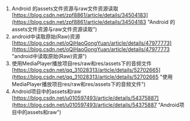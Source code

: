 1. Android 的assets文件资源与raw文件资源读取<br>[https://blog.csdn.net/zpf8861/article/details/34504183](https://blog.csdn.net/zpf8861/article/details/34504183 "Android 的assets文件资源与raw文件资源读取")
2. android中读取原始(Raw)资源<br>[https://blog.csdn.net/oQiHaoGongYuan/article/details/47977773](https://blog.csdn.net/oQiHaoGongYuan/article/details/47977773 "android中读取原始(Raw)资源")
3. 使用MediaPlayer播放项目res/raw和res/assets下的音频文件<br>[https://blog.csdn.net/qq_31028313/article/details/52702665](https://blog.csdn.net/qq_31028313/article/details/52702665 "使用MediaPlayer播放项目res/raw和res/assets下的音频文件")
4. Android项目中的assets和raw<br>[https://blog.csdn.net/u010597493/article/details/54375887](https://blog.csdn.net/u010597493/article/details/54375887 "Android项目中的assets和raw")